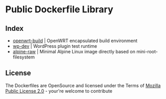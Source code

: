 Public Dockerfile Library
==============================

Index
----------------------------

* [openwrt-build](openwrt-build/) | OpenWRT encapsulated build environment
* [wp-dev](wp-dev/) | WordPress plugin test runtime
* [alpine-raw](alpine-raw/) | Minimal Alpine Linux image directly based on mini-root-filesystem

License
------------------------------
The Dockerfiles are OpenSource and licensed under the Terms of [Mozilla Public License 2.0](https://opensource.org/licenses/MPL-2.0) - your're welcome to contribute